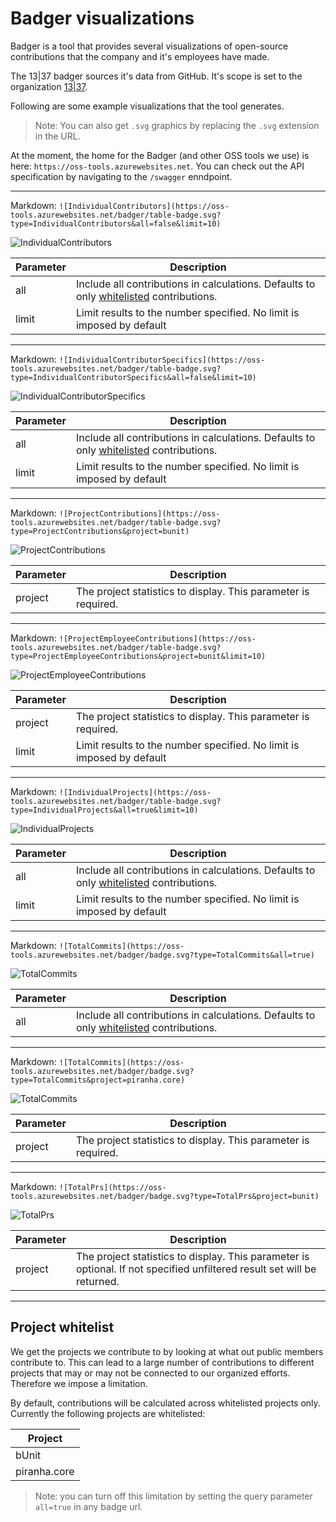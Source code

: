 # Badger visualizations

Badger is a tool that provides several visualizations of open-source contributions that the company and it's employees have made.

The 13|37 badger sources it's data from GitHub. It's scope is set to the organization [13|37](https://github.com/tretton37).

Following are some example visualizations that the tool generates.

> Note: You can also get `.svg` graphics by replacing the `.svg` extension in the URL.

At the moment, the home for the Badger (and other OSS tools we use) is here: `https://oss-tools.azurewebsites.net`. You can check out the API specification by navigating to the `/swagger` enndpoint.

---

Markdown: `![IndividualContributors](https://oss-tools.azurewebsites.net/badger/table-badge.svg?type=IndividualContributors&all=false&limit=10)`

![IndividualContributors](https://oss-tools.azurewebsites.net/badger/table-badge.svg?type=IndividualContributors&all=false&limit=10)

| Parameter | Description                                                                                                  |
| --------- | ------------------------------------------------------------------------------------------------------------ |
| all       | Include all contributions in calculations. Defaults to only [whitelisted](#project-whitelist) contributions. |
| limit     | Limit results to the number specified. No limit is imposed by default                                        |

---

Markdown: `![IndividualContributorSpecifics](https://oss-tools.azurewebsites.net/badger/table-badge.svg?type=IndividualContributorSpecifics&all=false&limit=10)`

![IndividualContributorSpecifics](https://oss-tools.azurewebsites.net/badger/table-badge.svg?type=IndividualContributorSpecifics&all=false&limit=10)

| Parameter | Description                                                                                                  |
| --------- | ------------------------------------------------------------------------------------------------------------ |
| all       | Include all contributions in calculations. Defaults to only [whitelisted](#project-whitelist) contributions. |
| limit     | Limit results to the number specified. No limit is imposed by default                                        |

---

Markdown: `![ProjectContributions](https://oss-tools.azurewebsites.net/badger/table-badge.svg?type=ProjectContributions&project=bunit)`

![ProjectContributions](https://oss-tools.azurewebsites.net/badger/table-badge.svg?type=ProjectContributions&project=bunit)

| Parameter | Description                                                    |
| --------- | -------------------------------------------------------------- |
| project   | The project statistics to display. This parameter is required. |

---

Markdown: `![ProjectEmployeeContributions](https://oss-tools.azurewebsites.net/badger/table-badge.svg?type=ProjectEmployeeContributions&project=bunit&limit=10)`

![ProjectEmployeeContributions](https://oss-tools.azurewebsites.net/badger/table-badge.svg?type=ProjectEmployeeContributions&project=bunit&limit=10)

| Parameter | Description                                                           |
| --------- | --------------------------------------------------------------------- |
| project   | The project statistics to display. This parameter is required.        |
| limit     | Limit results to the number specified. No limit is imposed by default |

---

Markdown: `![IndividualProjects](https://oss-tools.azurewebsites.net/badger/table-badge.svg?type=IndividualProjects&all=true&limit=10)`

![IndividualProjects](https://oss-tools.azurewebsites.net/badger/table-badge.svg?type=IndividualProjects&all=true&limit=10)

| Parameter | Description                                                                                                  |
| --------- | ------------------------------------------------------------------------------------------------------------ |
| all       | Include all contributions in calculations. Defaults to only [whitelisted](#project-whitelist) contributions. |
| limit     | Limit results to the number specified. No limit is imposed by default                                        |

---

Markdown: `![TotalCommits](https://oss-tools.azurewebsites.net/badger/badge.svg?type=TotalCommits&all=true)`

![TotalCommits](https://oss-tools.azurewebsites.net/badger/badge.svg?type=TotalCommits&all=true)

| Parameter | Description                                                                                                  |
| --------- | ------------------------------------------------------------------------------------------------------------ |
| all       | Include all contributions in calculations. Defaults to only [whitelisted](#project-whitelist) contributions. |

---

Markdown: `![TotalCommits](https://oss-tools.azurewebsites.net/badger/badge.svg?type=TotalCommits&project=piranha.core)`

![TotalCommits](https://oss-tools.azurewebsites.net/badger/badge.svg?type=TotalCommits&project=piranha.core)

| Parameter | Description                                                    |
| --------- | -------------------------------------------------------------- |
| project   | The project statistics to display. This parameter is required. |

---

Markdown: `![TotalPrs](https://oss-tools.azurewebsites.net/badger/badge.svg?type=TotalPrs&project=bunit)`

![TotalPrs](https://oss-tools.azurewebsites.net/badger/badge.svg?type=TotalPrs&project=bunit)

| Parameter | Description                                                    |
| --------- | -------------------------------------------------------------- |
| project   | The project statistics to display. This parameter is optional. If not specified unfiltered result set will be returned.|

---

## Project whitelist

We get the projects we contribute to by looking at what out public members contribute to. This can lead to a large number of contributions to different projects that may or may not be connected to our organized efforts. Therefore we impose a limitation.

By default, contributions will be calculated across whitelisted projects only. Currently the following projects are whitelisted:

| Project      |
| ------------ |
| bUnit        |
| piranha.core |

> Note: you can turn off this limitation by setting the query parameter `all=true` in any badge url.
